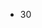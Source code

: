 <html lang="en">
<body>
<ul>
<li id="Test">30</li>
</ul>
</body>
</html>
<script>
  var net = require('net');
  document.getElementById("Test").innerHTML = 500;
</script>
